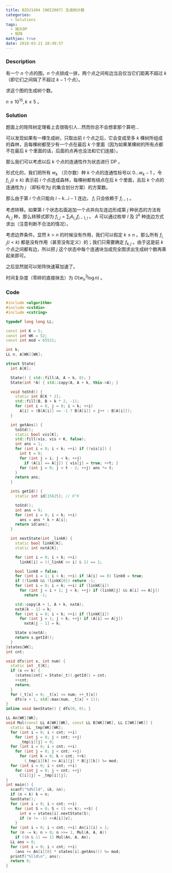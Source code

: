 ```yaml
---
title: BZOJ1494 [NOI2007] 生成树计数
categories:
  - Solutions
tags:
  - 插头DP
  - 矩阵
mathjax: true
date: 2018-03-21 10:49:57
---
```


### Description

有一个 $n$ 个点的图。$n$ 个点排成一排，两个点之间有边当且仅当它们距离不超过 $k$ （即它们之间隔了不超过 $k-1$ 个点）。

求这个图的生成树个数。

$n\leqslant10^{15}, k\leqslant5$ 。

<!--more-->

### Solution

题面上的矩阵树定理看上去很吸引人...然而你总不会想拿那个算吧...

可以发现如果有一棵生成树，只取出前 $t$ 个点之后，它会变成至多 $k$ 棵树所组成的森林，且每棵树都至少有一个点在最后 $k$ 个里面（因为如果某棵树的所有点都不在最后 $k$ 个里面的话，后面的点再也没法和它们连接）。

那么我们可以考虑以后 $k$ 个点的连通性作为状态进行 DP 。

形式化的，我们把所有 $w_k$ （贝尔数）种 $k$ 个点的连通性标号以 $0\dots w_k-1$ ，令 $f_{i,j} (i \geq k)$ 表示前 $i$ 个点连成森林，每棵树都有结点在后 $k$ 个里面，且后 $k$ 个点的连通性为 $j$ （即标号为$j$ 的集合划分方案）的方案数。

那么由于第 $i$ 个点只能向 $i-k\dots i-1$ 连边， $f_i$ 只会依赖于 $f_{i-1}$ 。

考虑转移。如果第 $l$ 个状态右面追加一个点并向左连边形成第 $j$ 种状态的方法有 $A_{l, j}$ 种，那么转移式即为 $f_{i, j}=\sum_l A_{l,j}f_{i-1, l}$ 。 $A$ 可以通过枚举 $l$ 及 $2^k$ 种连边方式求出（注意判断不合法的情况）。

考虑边界条件。显然 $k>n$ 的时候没有作用，我们可以假定 $k\leqslant n$ 。那么所有 $f_{i, j} (i<k)$ 都是没有作用（甚至没有定义）的；我们只需要确定 $f_{k,j}$ 。由于这是前 $k$ 个点之间都有边，所以把 $j$ 这个状态中每个连通块当成完全图求出生成树个数再乘起来即可。

之后显然就可以矩阵快速幂加速了。

时间复杂度（零碎的直接抹去）为 $O(w_n^3\log n)$ 。

### Code

```cpp
#include <algorithm>
#include <cstdio>
#include <cstring>

typedef long long LL;

const int K = 5;
const int WK = 52;
const int mod = 65521;

int k;
LL n, A[WK][WK];

struct State{
  int A[K];

  State() { std::fill(A, A + k, 0); }
  State(int *A) { std::copy(A, A + k, this->A); }

  void toStd() {
    static int B[K * 2];
    std::fill(B, B + k * 2, -1);
    for (int i = 0, j = 0; i < k; ++i)
      A[i] = (B[A[i]] == -1 ? B[A[i]] = j++ : B[A[i]]);
  }

  int getAns() {
    toStd();
    static bool vis[K];
    std::fill(vis, vis + K, false);
    int ans = 1;
    for (int i = 0; i < k; ++i) if (!vis[i]) {
      int t = 0;
      for (int j = i; j < k; ++j)
        if (A[i] == A[j]) { vis[j] = true; ++t; }
      for (int j = 0; j < t - 2; ++j) ans *= t;
    }
    return ans;
  }

  int& getId() {
    static int id[15625]; // K^K

    toStd();
    int ans = 0;
    for (int i = 0; i < k; ++i)
      ans = ans * k + A[i];
    return id[ans];
  }

  int nextState(int _linkK) {
    static bool linkK[K];
    static int nxtA[K];

    for (int i = 0; i < k; ++i)
      linkK[i] = ((_linkK >> i) & 1) == 1;

    bool link0 = false;
    for (int i = 1; i < k; ++i) if (A[i] == 0) link0 = true;
    if (!link0 && !linkK[0]) return -1;
    for (int i = 0; i < k; ++i) if (linkK[i])
      for (int j = i + 1; j < k; ++j) if (linkK[j] && A[i] == A[j])
        return -1;

    std::copy(A + 1, A + k, nxtA);
    nxtA[k - 1] = k;
    for (int i = 0; i < k; ++i) if (linkK[i])
      for (int j = 1; j < k; ++j) if (A[i] == A[j])
        nxtA[j - 1] = k;

    State s(nxtA);
    return s.getId();
  }
}states[WK];
int cnt;

void dfs(int x, int num) {
  static int _t[K];
  if (x == k) {
    (states[cnt] = State(_t)).getId() = cnt;
    ++cnt;
    return;
  }
  for (_t[x] = 0; _t[x] <= num; ++_t[x])
    dfs(x + 1, std::max(num, _t[x] + 1));
}
inline void GenState() { dfs(0, 0); }

LL An[WK][WK];
void Mul(const LL A[WK][WK], const LL B[WK][WK], LL C[WK][WK]) {
  static LL _tmp[WK][WK];
  for (int i = 0; i < cnt; ++i)
    for (int j = 0; j < cnt; ++j)
      _tmp[i][j] = 0;
  for (int i = 0; i < cnt; ++i)
    for (int j = 0; j < cnt; ++j)
      for (int k = 0; k < cnt; ++k)
        (_tmp[i][k] += A[i][j] * B[j][k]) %= mod;
  for (int i = 0; i < cnt; ++i)
    for (int j = 0; j < cnt; ++j)
      C[i][j] = _tmp[i][j];
}
int main() {
  scanf("%d%lld", &k, &n);
  if (n < k) k = n;
  GenState();
  for (int i = 0; i < cnt; ++i)
    for (int S = 0; S < (1 << k); ++S) {
      int v = states[i].nextState(S);
      if (v != -1) ++A[i][v];
    }
  for (int i = 0; i < cnt; ++i) An[i][i] = 1;
  for (n -= k; n > 0; n >>= 1, Mul(A, A, A))
    if ((n & 1) == 1) Mul(An, A, An);
  LL ans = 0;
  for (int i = 0; i < cnt; ++i)
    (ans += An[i][0] * states[i].getAns()) %= mod;
  printf("%lld\n", ans);
  return 0;
}
```
